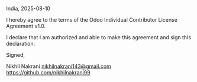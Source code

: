 India, 2025-08-10

I hereby agree to the terms of the Odoo Individual Contributor License Agreement v1.0.

I declare that I am authorized and able to make this agreement and sign this declaration.

Signed,

Nikhil Nakrani  nikhilnakrani143@gmail.com https://github.com/nikhilnakrani99